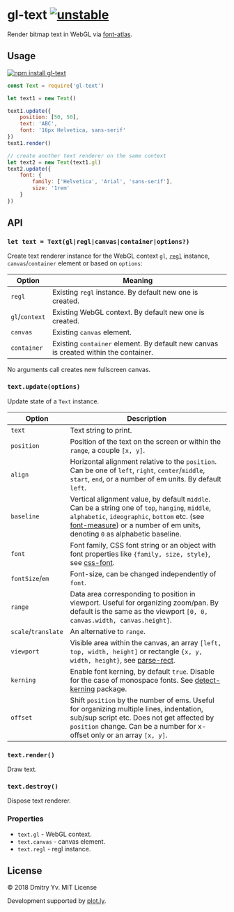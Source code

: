# gl-text [![unstable](https://img.shields.io/badge/stability-unstable-green.svg)](http://github.com/badges/stability-badges)

Render bitmap text in WebGL via [font-atlas](https://ghub.io/font-atlas).

## Usage

[![npm install gl-text](https://nodei.co/npm/gl-text.png?mini=true)](https://npmjs.org/package/gl-text/)

```js
const Text = require('gl-text')

let text1 = new Text()

text1.update({
	position: [50, 50],
	text: 'ABC',
	font: '16px Helvetica, sans-serif'
})
text1.render()

// create another text renderer on the same context
let text2 = new Text(text1.gl)
text2.update({
	font: {
		family: ['Helvetica', 'Arial', 'sans-serif'],
		size: '1rem'
	}
})
```

## API

### `let text = Text(gl|regl|canvas|container|options?)`

Create text renderer instance for the WebGL context `gl`, [`regl`](https://ghub.io/regl) instance, `canvas`/`container` element or based on `options`:

Option | Meaning
---|---
`regl` | Existing `regl` instance. By default new one is created.
`gl`/`context` | Existing WebGL context. By default new one is created.
`canvas` | Existing `canvas` element.
`container` | Existing `container` element. By default new canvas is created within the container.

No arguments call creates new fullscreen canvas.

### `text.update(options)`

Update state of a `Text` instance.

Option | Description
---|---
`text` | Text string to print.
`position` | Position of the text on the screen or within the `range`, a couple `[x, y]`.
`align` | Horizontal alignment relative to the `position`. Can be one of `left`, `right`, `center`/`middle`, `start`, `end`, or a number of em units. By default `left`.
`baseline` | Vertical alignment value, by default `middle`. Can be a string one of `top`, `hanging`, `middle`, `alphabetic`, `ideographic`, `bottom` etc. (see [font-measure](https://ghub.io/font-measure)) or a number of em units, denoting `0` as alphabetic baseline.
`font` | Font family, CSS font string or an object with font properties like `{family, size, style}`, see [css-font](https://ghub.io/css-font).
`fontSize`/`em` | Font-size, can be changed independently of `font`.
`range` | Data area corresponding to position in viewport. Useful for organizing zoom/pan. By default is the same as the viewport `[0, 0, canvas.width, canvas.height]`.
`scale`/`translate` | An alternative to `range`.
`viewport` | Visible area within the canvas, an array `[left, top, width, height]` or rectangle `{x, y, width, height}`, see [parse-rect](https://ghub.io/parse-rect).
`kerning` | Enable font kerning, by default `true`. Disable for the case of monospace fonts. See [detect-kerning](https://ghub.io/detect-kerning) package.
`offset` | Shift `position` by the number of ems. Useful for organizing multiple lines, indentation, sub/sup script etc. Does not get affected by `position` change. Can be a number for x-offset only or an array `[x, y]`.

<!-- `direction` | TODO -->
<!-- `letterSpacing`, `tracking` | Distance between letters, fractions of `em`. By default `0`. -->
<!-- `lineHeight`, `leading` | Distance between text lines. -->

### `text.render()`

Draw text.

### `text.destroy()`

Dispose text renderer.

### Properties

* `text.gl` - WebGL context.
* `text.canvas` - canvas element.
* `text.regl` - regl instance.


## License

© 2018 Dmitry Yv. MIT License

Development supported by [plot.ly](https://github.com/plotly/).
